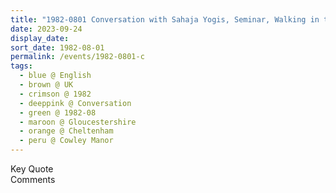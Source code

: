 ```yaml
---
title: "1982-0801 Conversation with Sahaja Yogis, Seminar, Walking in the Ground before the Havan, after with Babies and Young Children after Śhrī Ādi Śhakti Pūjā, Seminar, Day 2, Cheltenham, Gloucestershire, UK"
date: 2023-09-24
display_date: 
sort_date: 1982-08-01
permalink: /events/1982-0801-c
tags:
  - blue @ English
  - brown @ UK
  - crimson @ 1982
  - deeppink @ Conversation
  - green @ 1982-08
  - maroon @ Gloucestershire
  - orange @ Cheltenham
  - peru @ Cowley Manor
---
```


<wave-list>
  <list-title color="green" width="75">Key Quote</list-title>
  <list-item color="BlanchedAlmond"  width="200"></list-item>
  <list-item color="Lavender"></list-item>
  <list-item color="BlanchedAlmond"></list-item>
</wave-list>

<br>

<wave-list>
  <list-title color="green" width="75">Comments</list-title>
  <list-item color="BlanchedAlmond"  width="200"></list-item>
  <list-item color="Lavender"></list-item>
  <list-item color="BlanchedAlmond"></list-item>
</wave-list>